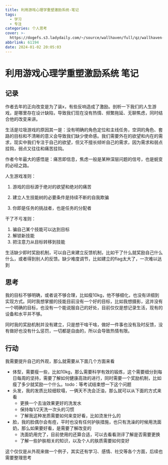 ```yaml
---
title: 利用游戏心理学重塑激励系统-笔记
tags:
  - 学习
  - 专注
categories: 个人思考
cover: >-
  https://dogefs.s3.ladydaily.com/~/source/wallhaven/full/qz/wallhaven-qzmgjq.jpg?w=2560&h=1440&fmt=webp
abbrlink: 61194
date: 2024-01-02 20:05:03
---
```


# 利用游戏心理学重塑激励系统 笔记

## 记录

作者去年的正向改变是为了装x，有些反响造成了激励。剖析一下我们的人生游戏，是哪里存在设计缺陷，导致我们现在没有热情、频繁拖延、无聊焦虑，同时结合他的改变来讲。

生活是垃圾游戏的原因其一是：没有明确的角色定位和主线任务，空洞的角色、套路的目标和不清晰的意义会导致我们缺少使命感。我们需要外在的欲望和内在的需求，现实中我们专注于自己的欲望，但又不擅长倾听自己的需求，因为需求和弱点挂钩，弱点又往往和痛苦挂钩。

作者今年最大的感悟是：痛苦即信息，焦虑一般是某种深层问题的信号，也是蜕变的必经之路。

人生游戏准则：

1. 游戏的目标源于绝对的欲望和绝对的痛苦

2. 建立人生技能树的必要条件是持续不断的自我欺骗
3. 你即是任务的挑战者，也是任务的分配者

干了不亏准则：

1. 骗自己某个技能可以达到目标
2. 解锁新技能
3. 把注意力从目标转移到技能

生活缺少即时奖励机制，可以自己来建立反馈机制，比如干了什么就奖励自己什么什么，或者得到别人的反馈。缺少难度调节，比如建立的flag太大了，一次难以达到



## 思考

我的目标不够明确，或者说不够合理，比如瘦10kg，他不够细化，也没有详细到实现方式。同时我想掌握的技能目前没有一个好的目标，比如我想摄影，这并没有一个明确的目标，也没有一个能说服自己的好处，目前仅仅是想记录生活，现有的设备和水平并不够。

同时我的奖励机制并没有建立，只是想干啥干啥，做好一件事也没有及时反馈，没有做好也没有什么惩罚，一切都是自由的，所以会导致热情有限。

## 行动

我需要提升自己的外观，那么就需要从下面几个方面来看

- 体型，需要瘦一些，比如10kg，那么需要科学有效的锻炼，这个需要细分到每日每周的坚持，需要了解如何健康高效的进行，同时需要一个奖励机制，比如瘦了多少就奖励一个什么。todo：等考试结束想一下这个问题
- 头发，我的发质比较细软塌，一俩天不洗会泛油，那么就可以从下面的方式来看
  - 更换一个去油效果更好的洗发水
  - 保持每1/2天洗一次头的习惯
  - 了解我这种发质需要如何来变好看，比如烫发什么的
- 脸，我的脸偶尔会有痘，平时也没有任何护肤措施，也只有洗澡的时候用洗面奶，那么如果要好看，是需要了解改变的
  - 洗面奶用完了，目前使用的还算合适，可以去看看测评了解是否需要更换
  - 了解一些护肤相关的知识，以及个人的肤质需要如何变好

这个仅仅是从外观来做一个例子，其实还有学习、感情、社交等各个方面，后续也需要整理思考
